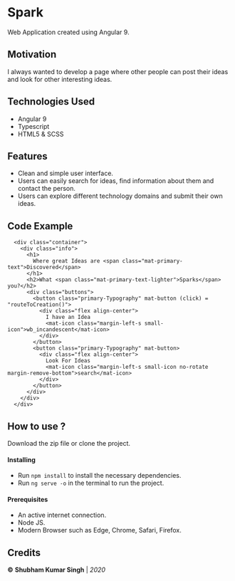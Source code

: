 

# Spark

Web Application created using Angular 9.

## Motivation

I always wanted to develop a page where other people can post their ideas and look for other interesting ideas.

## Technologies Used

 - Angular 9
 - Typescript
 - HTML5 & SCSS
 
 ## Features
 
 - Clean and simple user interface.
 - Users can easily search for ideas, find information about them and contact the person.
 - Users can explore different technology domains and submit their own ideas.

## Code Example

      <div class="container">
        <div class="info">
          <h1>
            Where great Ideas are <span class="mat-primary-text">Discovered</span>
          </h1>
          <h2>What <span class="mat-primary-text-lighter">Sparks</span> you?</h2>
          <div class="buttons">
            <button class="primary-Typography" mat-button (click) = "routeToCreation()">
              <div class="flex align-center">
                I have an Idea
                <mat-icon class="margin-left-s small-icon">wb_incandescent</mat-icon>
              </div>
            </button>
            <button class="primary-Typography" mat-button>
              <div class="flex align-center">
                Look For Ideas
                <mat-icon class="margin-left-s small-icon no-rotate margin-remove-bottom">search</mat-icon>
              </div>
            </button>
          </div>
        </div>
      </div>

## How to use ?

Download the zip file or clone the project.

#### Installing

 - Run `npm install` to install the necessary dependencies. 
 - Run `ng serve -o`  in the terminal to run the project.

#### Prerequisites

- An active internet connection.
- Node JS.
- Modern Browser such as Edge, Chrome, Safari, Firefox.


## Credits

**©** **Shubham Kumar Singh** | *2020*



